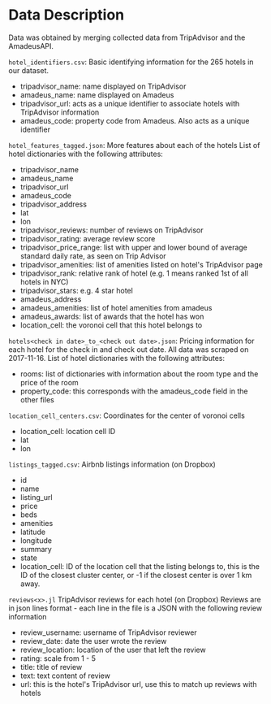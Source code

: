 # Data Description

Data was obtained by merging collected data from TripAdvisor and the AmadeusAPI.

`hotel_identifiers.csv`: Basic identifying information for the 265 hotels in our dataset.
* tripadvisor_name: name displayed on TripAdvisor
* amadeus_name: name displayed on Amadeus
* tripadvisor_url: acts as a unique identifier to associate hotels with TripAdvisor information
* amadeus_code: property code from Amadeus. Also acts as a unique identifier

`hotel_features_tagged.json`: More features about each of the hotels
List of hotel dictionaries with the following attributes:
* tripadvisor_name
* amadeus_name
* tripadvisor_url
* amadeus_code
* tripadvisor_address
* lat
* lon
* tripadvisor_reviews: number of reviews on TripAdvisor
* tripadvisor_rating: average review score 
* tripadvisor_price_range: list with upper and lower bound of average standard daily rate, as seen on Trip Advisor
* tripadvisor_amenities: list of amenities listed on hotel's TripAdvisor page
* tripadvisor_rank: relative rank of hotel (e.g. 1 means ranked 1st of all hotels in NYC)
* tripadvisor_stars: e.g. 4 star hotel
* amadeus_address
* amadeus_amenities: list of hotel amenities from amadeus
* amadeus_awards: list of awards that the hotel has won
* location_cell: the voronoi cell that this hotel belongs to

`hotels<check in date>_to_<check out date>.json`: Pricing information for each hotel for the check in and check out date. All data was scraped on 2017-11-16. 
List of hotel dictionaries with the following attributes:
* rooms: list of dictionaries with information about the room type and the price of the room
* property_code: this corresponds with the amadeus_code field in the other files

`location_cell_centers.csv`: Coordinates for the center of voronoi cells
* location_cell: location cell ID
* lat
* lon

`listings_tagged.csv`: Airbnb listings information (on Dropbox)
* id
* name
* listing_url
* price
* beds
* amenities
* latitude 
* longitude
* summary
* state
* location_cell: ID of the location cell that the listing belongs to, this is the ID of the closest cluster center, or -1 if the closest center is over 1 km away. 

`reviews<x>.jl` TripAdvisor reviews for each hotel (on Dropbox)
Reviews are in json lines format - each line in the file is a JSON with the following review information
* review_username: username of TripAdvisor reviewer
* review_date: date the user wrote the review
* review_location: location of the user that left the review
* rating: scale from 1 - 5
* title: title of review
* text: text content of review
* url: this is the hotel's TripAdvisor url, use this to match up reviews with hotels
